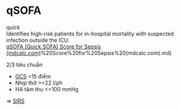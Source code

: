 # qSOFA  
quick  
Identifies high-risk patients for in-hospital mortality with suspected infection outside the ICU.  
[qSOFA (Quick SOFA) Score for Sepsis (mdcalc.com)](Quick%20SOFA)%20Score%20for%20Sepsis%20(mdcalc.com).md)  
  
  
2/3 tiêu chuẩn  
- [GCS](../The%20TRIO/GCS.md) <15 điểm  
- Nhịp thở >=22 l/ph  
- HA tâm thu <=100 mmHg  
  
=> [SIRS](../The%20TRIO/000%20Zettlekasten/UMP/BM%20NGO%E1%BA%A0I%20TQ/W8-M%E1%BA%A5y%20c%C3%A1i%20note/SIRS.md)